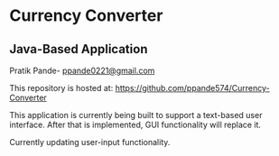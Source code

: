 # Currency Converter
## Java-Based Application

Pratik Pande-
ppande0221@gmail.com

This repository is hosted at: 
https://github.com/ppande574/Currency-Converter

This application is currently being built to support a text-based user interface. 
After that is implemented, GUI functionality will replace it.

Currently updating user-input functionality. 